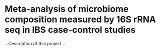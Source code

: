 # Meta-analysis of microbiome composition measured by 16S rRNA seq in IBS case-control studies

...Description of this project...
